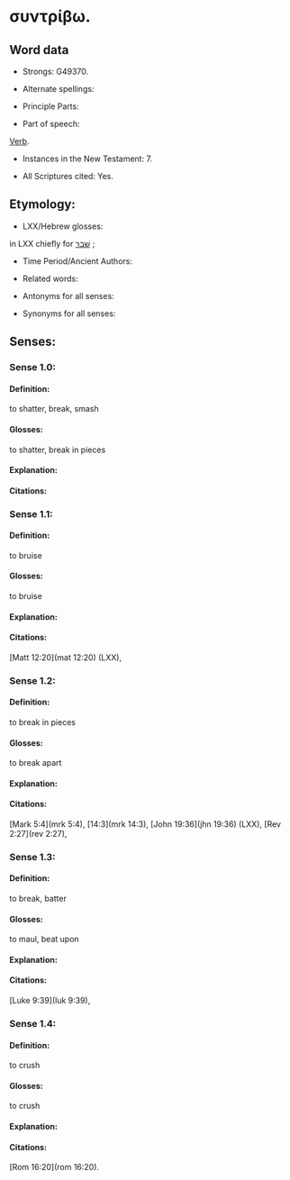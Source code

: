 # συντρίβω.

<!-- Status: S2=NeedsReview -->
<!-- Lexica used for edits: BDAG LN FFM BN LSJM MM -->

## Word data

* Strongs: G49370.

* Alternate spellings:



* Principle Parts: 


* Part of speech: 

[Verb](http://ugg.readthedocs.io/en/latest/verb.html).

* Instances in the New Testament: 7.

* All Scriptures cited: Yes.

## Etymology: 


* LXX/Hebrew glosses: 

in LXX chiefly for [שׁבר](//en-uhl/H7665) ; 

* Time Period/Ancient Authors: 


* Related words: 

* Antonyms for all senses:

* Synonyms for all senses: 


## Senses: 


### Sense  1.0: 

#### Definition: 

to shatter, break, smash

#### Glosses: 

to shatter, break in pieces

#### Explanation: 

#### Citations: 

### Sense  1.1: 

#### Definition: 

to bruise

#### Glosses: 

to bruise 

#### Explanation: 

#### Citations: 

[Matt 12:20](mat 12:20) (LXX), 


### Sense  1.2: 

#### Definition: 

to break in pieces

#### Glosses: 

to break apart 

#### Explanation: 

#### Citations: 

[Mark 5:4](mrk 5:4), [14:3](mrk 14:3), [John 19:36](jhn 19:36) (LXX), [Rev 2:27](rev 2:27),  

### Sense  1.3: 

#### Definition: 

to break, batter

#### Glosses: 

to maul, beat upon 

#### Explanation: 

#### Citations: 

[Luke 9:39](luk 9:39),

### Sense  1.4: 

#### Definition: 

to crush

#### Glosses: 

to crush 

#### Explanation: 

#### Citations: 

[Rom 16:20](rom 16:20).

